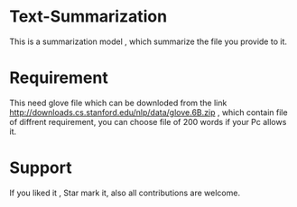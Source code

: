 # Text-Summarization
This is a summarization model , which summarize the file you provide to it.

# Requirement
This need glove file which can be downloded from the link http://downloads.cs.stanford.edu/nlp/data/glove.6B.zip , which contain file of diffrent requirement, you can choose file of 200 words if your Pc allows it.

# Support  
If you liked it , Star mark it, also all contributions are welcome. 
